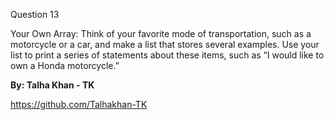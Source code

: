 Question 13

Your Own Array: Think of your favorite mode of transportation, such as a motorcycle or a car, and make a list that stores several examples. Use your list to print a series of statements about these items, such as “I would like to own a Honda motorcycle.”


**By: Talha Khan - TK**

https://github.com/Talhakhan-TK